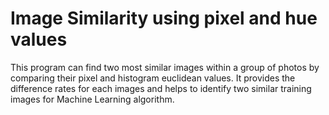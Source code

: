 # Image Similarity using pixel and hue values

This program can find two most similar images within a group of photos by comparing their pixel and histogram euclidean values. It provides the difference rates for each images and helps to identify two similar training images for Machine Learning algorithm.

